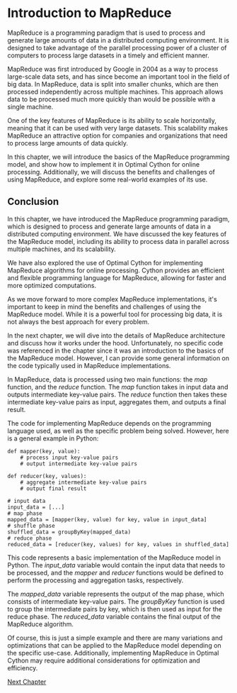 # Introduction to MapReduce

MapReduce is a programming paradigm that is used to process and generate large amounts of data in a distributed computing environment. It is designed to take advantage of the parallel processing power of a cluster of computers to process large datasets in a timely and efficient manner. 

MapReduce was first introduced by Google in 2004 as a way to process large-scale data sets, and has since become an important tool in the field of big data. In MapReduce, data is split into smaller chunks, which are then processed independently across multiple machines. This approach allows data to be processed much more quickly than would be possible with a single machine.

One of the key features of MapReduce is its ability to scale horizontally, meaning that it can be used with very large datasets. This scalability makes MapReduce an attractive option for companies and organizations that need to process large amounts of data quickly.

In this chapter, we will introduce the basics of the MapReduce programming model, and show how to implement it in Optimal Cython for online processing. Additionally, we will discuss the benefits and challenges of using MapReduce, and explore some real-world examples of its use.
## Conclusion

In this chapter, we have introduced the MapReduce programming paradigm, which is designed to process and generate large amounts of data in a distributed computing environment. We have discussed the key features of the MapReduce model, including its ability to process data in parallel across multiple machines, and its scalability.

We have also explored the use of Optimal Cython for implementing MapReduce algorithms for online processing. Cython provides an efficient and flexible programming language for MapReduce, allowing for faster and more optimized computations.

As we move forward to more complex MapReduce implementations, it's important to keep in mind the benefits and challenges of using the MapReduce model. While it is a powerful tool for processing big data, it is not always the best approach for every problem. 

In the next chapter, we will dive into the details of MapReduce architecture and discuss how it works under the hood.
Unfortunately, no specific code was referenced in the chapter since it was an introduction to the basics of the MapReduce model. However, I can provide some general information on the code typically used in MapReduce implementations.

In MapReduce, data is processed using two main functions: the _map_ function, and the _reduce_ function. The _map_ function takes in input data and outputs intermediate key-value pairs. The _reduce_ function then takes these intermediate key-value pairs as input, aggregates them, and outputs a final result.

The code for implementing MapReduce depends on the programming language used, as well as the specific problem being solved. However, here is a general example in Python:

```
def mapper(key, value):
    # process input key-value pairs
    # output intermediate key-value pairs

def reducer(key, values):
    # aggregate intermediate key-value pairs
    # output final result

# input data
input_data = [...]
# map phase
mapped_data = [mapper(key, value) for key, value in input_data]
# shuffle phase
shuffled_data = groupByKey(mapped_data)
# reduce phase
reduced_data = [reducer(key, values) for key, values in shuffled_data]
```

This code represents a basic implementation of the MapReduce model in Python. The _input_data_ variable would contain the input data that needs to be processed, and the _mapper_ and _reducer_ functions would be defined to perform the processing and aggregation tasks, respectively.

The _mapped_data_ variable represents the output of the map phase, which consists of intermediate key-value pairs. The _groupByKey_ function is used to group the intermediate pairs by key, which is then used as input for the reduce phase. The _reduced_data_ variable contains the final output of the MapReduce algorithm.

Of course, this is just a simple example and there are many variations and optimizations that can be applied to the MapReduce model depending on the specific use-case. Additionally, implementing MapReduce in Optimal Cython may require additional considerations for optimization and efficiency.


[Next Chapter](02_Chapter02.md)